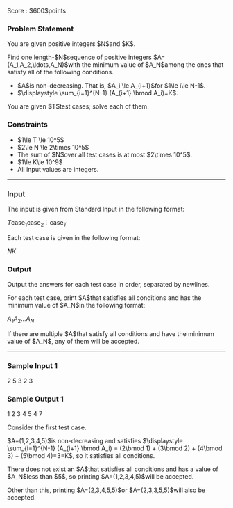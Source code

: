 
<div>

<span>

<span>

<p>
Score : $600$points
</p>

<div>

<section>

### **Problem Statement**

<p>
You are given positive integers $N$and $K$.
</p>

<p>
Find one length-$N$sequence of positive integers $A=(A_1,A_2,\ldots,A_N)$with the minimum value of $A_N$among the ones that satisfy all of the following conditions.
</p>

<ul>

<li>
$A$is non-decreasing. That is, $A_i \le A_{i+1}$for $1\le i\le N-1$.
</li>

<li>
$\displaystyle \sum_{i=1}^{N-1} (A_{i+1} \bmod A_i)=K$.
</li>

</ul>

<p>
You are given $T$test cases; solve each of them.
</p>

</section>

</div>

<div>

<section>

### **Constraints**

<ul>

<li>
$1\le T \le 10^5$
</li>

<li>
$2\le N \le 2\times 10^5$
</li>

<li>
The sum of $N$over all test cases is at most $2\times 10^5$.
</li>

<li>
$1\le K\le 10^9$
</li>

<li>
All input values are integers.
</li>

</ul>

</section>

</div>

---

<div>

<div>

<section>

### **Input**

<p>
The input is given from Standard Input in the following format:
</p>

<div>

$T$$\text{case}_1$$\text{case}_2$$\vdots$$\text{case}_T$
</div>

<p>
Each test case is given in the following format:
</p>

<div>

$N$$K$
</div>

</section>

</div>

<div>

<section>

### **Output**

<p>
Output the answers for each test case in order, separated by newlines.
</p>

<p>
For each test case, print $A$that satisfies all conditions and has the minimum value of $A_N$in the following format:
</p>

<div>

$A_1$$A_2$$\ldots$$A_N$
</div>

<p>
If there are multiple $A$that satisfy all conditions and have the minimum value of $A_N$, any of them will be accepted.
</p>

</section>

</div>

</div>

---

<div>

<section>

### **Sample Input 1**

<div>

2
5 3
2 3

</div>

</section>

</div>

<div>

<section>

### **Sample Output 1**

<div>

1 2 3 4 5
4 7

</div>

<p>
Consider the first test case.
</p>

<p>
$A=(1,2,3,4,5)$is non-decreasing and satisfies $\displaystyle \sum_{i=1}^{N-1} (A_{i+1} \bmod A_i) = (2\bmod 1) + (3\bmod 2) + (4\bmod 3) + (5\bmod 4)=3=K$, so it satisfies all conditions.
</p>

<p>
There does not exist an $A$that satisfies all conditions and has a value of $A_N$less than $5$, so printing $A=(1,2,3,4,5)$will be accepted.
</p>

<p>
Other than this, printing $A=(2,3,4,5,5)$or $A=(2,3,3,5,5)$will also be accepted.
</p>

</section>

</div>

</span>

</span>

</div>
